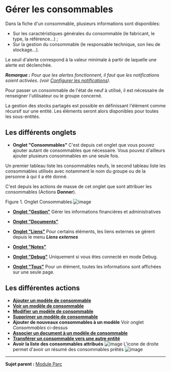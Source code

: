 Gérer les consommables
======================

Dans la fiche d'un consommable, plusieurs informations sont disponibles:

-   Sur les caractéristiques générales du consommable (le fabricant, le type, la référence...) ;
-   Sur la gestion du consommable (le responsable technique, son lieu de stockage...).

Le seuil d'alerte correspond à la valeur minimale à partir de laquelle une alerte est déclenchée.

***Remarque :** Pour que les alertes fonctionnent, il faut que les notifications soient activées. (voir [Configurer les notifications](config_notification.html "Les notifications se configurent depuis le menu Configuration > Notifications ;")).*

Pour passer un consommable de l'état de neuf à utilisé, il est nécessaire de renseigner l'utilisateur ou le groupe concerné.

La gestion des stocks partagés est possible en définissant l'élément comme récursif sur une entité. Les éléments seront alors disponibles pour toutes les sous-entités.


Les différents onglets
----------------------
- **Onglet "Consommables"**
  C'est depuis cet onglet que vous pouvez ajouter autant de consommables que nécessaire. Vous pouvez d'ailleurs ajouter plusieurs consommables en une seule fois.

 Un premier tableau liste les consommables neufs, le second tableau liste les consommables utilisés avec notamment le nom du groupe ou de la personne à qui il a été donné.

C'est depuis les actions de masse de cet onglet que sont attribuer les consommables (Actions **Donner**).

Figure 1. Onglet Consommables
![image](docs/image/consumable.png)


-   **[Onglet "Gestion"](index.php?fr/Les_différents_onglets/Onglet_Gestion.md)**
    Gérer les informations financières et administratives

-   **[Onglet "Documents"](index.php?fr/Les_différents_onglets/Onglet_Documents.md)**

-  **[Onglet "Liens"](index.php?fr/Les_différents_onglets/Onglet_Liens.md)**
     Pour certains éléments, les liens externes se gèrent depuis le menu ***Liens externes***

-   **[Onglet "Notes"](index.php?fr/Les_différents_onglets/Onglet_Notes.md)**

-   **[Onglet "Debug"](index.php?fr/Les_différents_onglets/Onglet_Debug.md)**
    Uniquement si vous êtes connecté en mode Debug.

-   **[Onglet "Tous"](index.php?fr/Les_différents_onglets/Onglet_Tous.md)**
     Pour un élément, toutes les informations sont affichées sur une seule page.

Les différentes actions
-----------------------
-   **[Ajouter un modèle de consommable](index.php?fr/Les_différentes_actions/Créer_un_nouvel_objet.md)**
-   **[Voir un modèle de consommable](index.php?fr/Les_différentes_actions/Visualiser_un_objet.md)**
-   **[Modifier un modèle de consommable](index.php?fr/Les_différentes_actions/Modifier_un_objet.md)**
-   **[Supprimer un modèle de consommable](index.php?fr/Les_différentes_actions/Supprimer_un_objet.md)**
-   **Ajouter de nouveaux consommables à un modèle**
    Voir onglet *Consommables* ci-dessus
-   **[Associer un document à un modèle de consommable](index.php?fr/Les_différentes_actions/Lier_un_document_à_un_objet.md)**
-   **[Transférer un consommable vers une autre entité](index.php?fr/Les_différentes_actions/Transférer_un_objet.md)**
-   **Avoir la liste des consommables attribués**
![image](docs/image/resumeConsumable.png)
L'icone de droite permet d'avoir un résumé des consommables prêtés
![image](docs/image/resumeConsumableExample.png)

--------
**Sujet parent :** [Module Parc](index.php?fr/03_Module_Parc/01_Module_Parc.md "Module Parc de GLPI")
